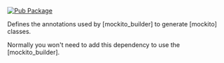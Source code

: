 [![Pub Package](https://img.shields.io/pub/v/mockito_builder_annotations.svg)](https://pub.dev/packages/mockito_builder_annotations)

Defines the annotations used by [mockito_builder] to generate [mockito] classes.

Normally you won't need to add this dependency to use the [mockito_builder].
